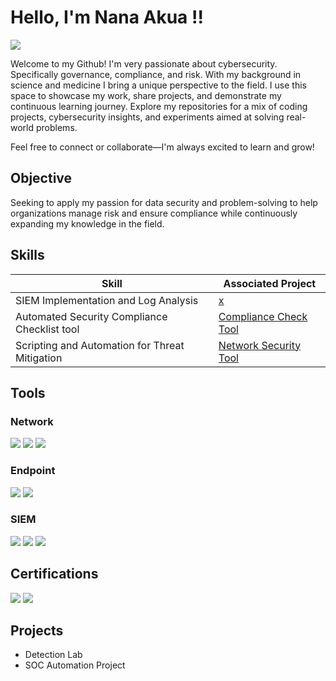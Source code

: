 # Hello, I'm Nana Akua !!
<a href="www.linkedin.com/in/nana-akua-ofori-adu-2616172a8"><img src="https://img.shields.io/badge/-LinkedIn-0072b1?&style=for-the-badge&logo=linkedin&logoColor=white" /></a>

Welcome to my Github! I'm very passionate about cybersecurity. Specifically governance, compliance, and risk. With my background in science and medicine I bring a unique perspective to the field. I use this space to showcase my work, share projects, and demonstrate my continuous learning journey. Explore my repositories for a mix of coding projects, cybersecurity insights, and experiments aimed at solving real-world problems.

Feel free to connect or collaborate—I'm always excited to learn and grow!

## Objective
Seeking to apply my passion for data security and problem-solving to help organizations manage risk and ensure compliance while continuously expanding my knowledge in the field.

## Skills


| Skill                                         | Associated Project         |
|-----------------------------------------------|----------------------------|
| SIEM Implementation and Log Analysis          | <a href="https://github.com/nanabanana-jpeg/network-security-tool">x</a>|
| Automated Security Compliance Checklist tool | <a href="https://github.com/nanabanana-jpeg/Automated-Compliance-Checklist-Tool"> Compliance Check Tool</a>|
| Scripting and Automation for Threat Mitigation | <a href="https://github.com/nanabanana-jpeg/network-security-tool">Network Security Tool</a>||

## Tools


### Network
<div>
    <img src="https://img.shields.io/badge/-Wireshark-1679A7?&style=for-the-badge&logo=Wireshark&logoColor=white" />
    <img src="https://img.shields.io/badge/-Suricata-EF3B2D?&style=for-the-badge&logo=Suricata&logoColor=white" />
    <img src="https://img.shields.io/badge/-Zeek-777BB4?&style=for-the-badge&logo=Zeek&logoColor=white" />
</div>

### Endpoint
<div>
    <img src="https://img.shields.io/badge/-Microsoft_Defender_for_Endpoint-00A4EF?&style=for-the-badge&logo=Microsoft&logoColor=white" />
    <img src="https://img.shields.io/badge/-Velociraptor-4B275F?&style=for-the-badge&logo=Velociraptor&logoColor=white" />
</div>

### SIEM
<div>
    <img src="https://img.shields.io/badge/-Microsoft_Sentinel-0078D4?&style=for-the-badge&logo=Microsoft&logoColor=white" />
    <img src="https://img.shields.io/badge/-Splunk-000000?&style=for-the-badge&logo=Splunk&logoColor=white" />
    <img src="https://img.shields.io/badge/-Elastic-005571?&style=for-the-badge&logo=Elastic&logoColor=white" />
</div>

## Certifications
<div>
<img src="https://img.shields.io/badge/-Security%2B-FF0000?&style=for-the-badge&logo=CompTIA&logoColor=white" />
<img src="https://img.shields.io/badge/-ServiceNow%20CSA-007ACC?&style=for-the-badge&logo=ServiceNow&logoColor=white" />
</div>

## Projects
- Detection Lab
- SOC Automation Project
